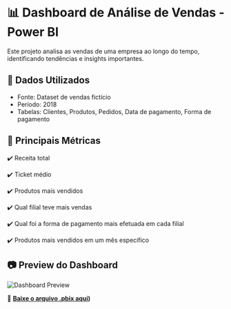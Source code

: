 # 📊 Dashboard de Análise de Vendas - Power BI

Este projeto analisa as vendas de uma empresa ao longo do tempo, identificando tendências e insights importantes.

## 🔹 Dados Utilizados
- Fonte: Dataset de vendas fictício
- Período: 2018
- Tabelas: Clientes, Produtos, Pedidos, Data de pagamento, Forma de pagamento

## 🔹 Principais Métricas
✔️ Receita total  

✔️ Ticket médio
  
✔️ Produtos mais vendidos 
 
✔️ Qual filial teve mais vendas

✔️ Qual foi a forma de pagamento mais efetuada em cada filial

✔️ Produtos mais vendidos  em um mês específico

 

## 📷 Preview do Dashboard
![Dashboard Preview]([link_para_sua_imagem](https://github.com/Gabrielalvesgts/powerbi_portfolio/blob/main/Captura%20de%20tela%202025-03-07%20091227.png?raw=true))

🔗 **[Baixe o arquivo .pbix aqui](https://github.com/Gabrielalvesgts/powerbi_portfolio/blob/main/1%C2%BA%20RELAT%C3%93RIO%20DE%20VENDAS%202018.pbix))**  
